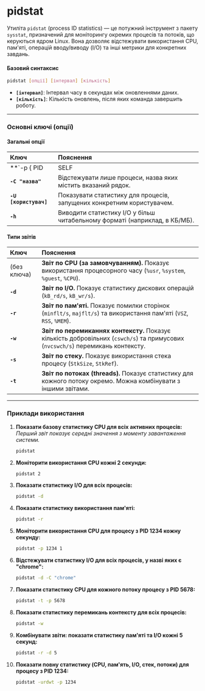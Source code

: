 # pidstat

Утиліта `pidstat` (process ID statistics) — це потужний інструмент з пакету `sysstat`, призначений для моніторингу окремих процесів та потоків, що керуються ядром Linux. Вона дозволяє відстежувати використання CPU, пам'яті, операцій вводу/виводу (I/O) та інші метрики для конкретних завдань.

#### **Базовий синтаксис**

```bash
pidstat [опції] [інтервал] [кількість]
```

*   **`[інтервал]`**: Інтервал часу в секундах між оновленнями даних.
*   **`[кількість]`**: Кількість оновлень, після яких команда завершить роботу.

--- 

### **Основні ключі (опції)**

#### **Загальні опції**

| Ключ | Пояснення |
| :--- | :--- |
| **`-p { PID | SELF | ALL }`** | Вказати процес для моніторингу. Можна передати `PID`, `SELF` (сам процес `pidstat`) або `ALL` (усі процеси). |
| **`-C "назва"`** | Відстежувати лише процеси, назва яких містить вказаний рядок. |
| **`-U [користувач]`** | Показувати статистику для процесів, запущених конкретним користувачем. |
| **`-h`** | Виводити статистику I/O у більш читабельному форматі (наприклад, в КБ/МБ). |

#### **Типи звітів**

| Ключ | Пояснення |
| :--- | :--- |
| (без ключа) | **Звіт по CPU (за замовчуванням).** Показує використання процесорного часу (`%usr`, `%system`, `%guest`, `%CPU`). |
| **`-d`** | **Звіт по I/O.** Показує статистику дискових операцій (`kB_rd/s`, `kB_wr/s`). |
| **`-r`** | **Звіт по пам'яті.** Показує помилки сторінок (`minflt/s`, `majflt/s`) та використання пам'яті (`VSZ`, `RSS`, `%MEM`). |
| **`-w`** | **Звіт по перемиканнях контексту.** Показує кількість добровільних (`cswch/s`) та примусових (`nvcswch/s`) перемикань контексту. |
| **`-s`** | **Звіт по стеку.** Показує використання стека процесу (`StkSize`, `StkRef`). |
| **`-t`** | **Звіт по потоках (threads).** Показує статистику для кожного потоку окремо. Можна комбінувати з іншими звітами. |

--- 

### **Приклади використання**

1.  **Показати базову статистику CPU для всіх активних процесів:**
    *Перший звіт показує середні значення з моменту завантаження системи.*
    ```bash
    pidstat
    ```

2.  **Моніторити використання CPU кожні 2 секунди:**
    ```bash
    pidstat 2
    ```

3.  **Показати статистику I/O для всіх процесів:**
    ```bash
    pidstat -d
    ```

4.  **Показати статистику використання пам'яті:**
    ```bash
    pidstat -r
    ```

5.  **Моніторити використання CPU для процесу з PID 1234 кожну секунду:**
    ```bash
    pidstat -p 1234 1
    ```

6.  **Відстежувати статистику I/O для всіх процесів, у назві яких є "chrome":**
    ```bash
    pidstat -d -C "chrome"
    ```

7.  **Показати статистику CPU для кожного потоку процесу з PID 5678:**
    ```bash
    pidstat -t -p 5678
    ```

8.  **Показати статистику перемикань контексту для всіх процесів:**
    ```bash
    pidstat -w
    ```

9.  **Комбінувати звіти: показати статистику пам'яті та I/O кожні 5 секунд:**
    ```bash
    pidstat -r -d 5
    ```

10. **Показати повну статистику (CPU, пам'ять, I/O, стек, потоки) для процесу з PID 1234:**
    ```bash
    pidstat -urdwt -p 1234
    ```
